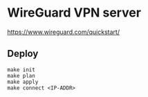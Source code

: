 # WireGuard VPN server

https://www.wireguard.com/quickstart/

## Deploy

```
make init
make plan
make apply
make connect <IP-ADDR>
```

